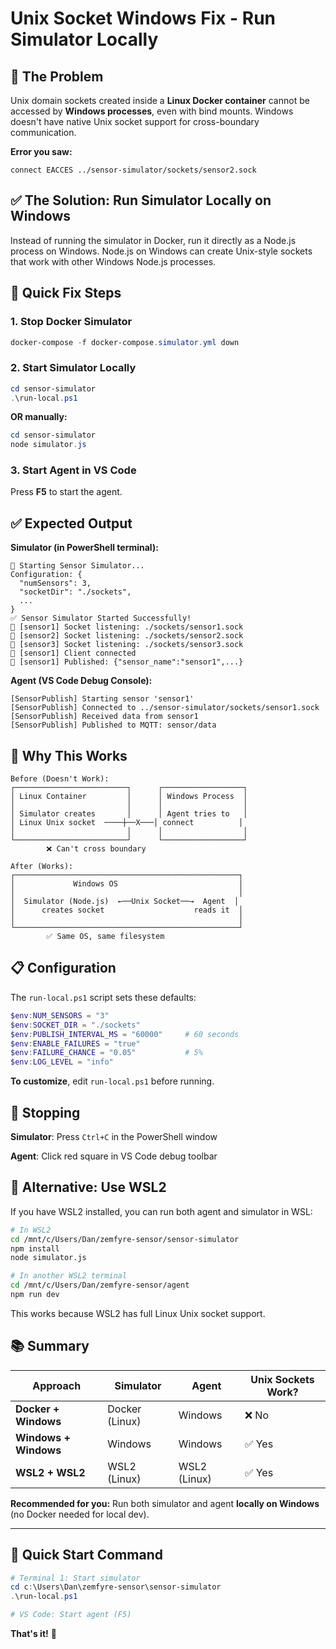 # Unix Socket Windows Fix - Run Simulator Locally

## 🔴 The Problem

Unix domain sockets created inside a **Linux Docker container** cannot be accessed by **Windows processes**, even with bind mounts. Windows doesn't have native Unix socket support for cross-boundary communication.

**Error you saw:**
```
connect EACCES ../sensor-simulator/sockets/sensor2.sock
```

## ✅ The Solution: Run Simulator Locally on Windows

Instead of running the simulator in Docker, run it directly as a Node.js process on Windows. Node.js on Windows can create Unix-style sockets that work with other Windows Node.js processes.

## 🚀 Quick Fix Steps

### 1. Stop Docker Simulator

```powershell
docker-compose -f docker-compose.simulator.yml down
```

### 2. Start Simulator Locally

```powershell
cd sensor-simulator
.\run-local.ps1
```

**OR manually:**

```powershell
cd sensor-simulator
node simulator.js
```

### 3. Start Agent in VS Code

Press **F5** to start the agent.

## ✅ Expected Output

**Simulator (in PowerShell terminal):**
```
🚀 Starting Sensor Simulator...
Configuration: {
  "numSensors": 3,
  "socketDir": "./sockets",
  ...
}
✅ Sensor Simulator Started Successfully!
📡 [sensor1] Socket listening: ./sockets/sensor1.sock
📡 [sensor2] Socket listening: ./sockets/sensor2.sock
📡 [sensor3] Socket listening: ./sockets/sensor3.sock
📡 [sensor1] Client connected
📡 [sensor1] Published: {"sensor_name":"sensor1",...}
```

**Agent (VS Code Debug Console):**
```
[SensorPublish] Starting sensor 'sensor1'
[SensorPublish] Connected to ../sensor-simulator/sockets/sensor1.sock
[SensorPublish] Received data from sensor1
[SensorPublish] Published to MQTT: sensor/data
```

## 🎯 Why This Works

```
Before (Doesn't Work):
┌─────────────────────────┐      ┌──────────────────┐
│ Linux Container         │      │ Windows Process  │
│                         │      │                  │
│ Simulator creates       │      │ Agent tries to   │
│ Linux Unix socket  ────┼──X───│ connect          │
│                         │      │                  │
└─────────────────────────┘      └──────────────────┘
        ❌ Can't cross boundary

After (Works):
┌──────────────────────────────────────────────────┐
│             Windows OS                           │
│                                                  │
│  Simulator (Node.js)  ←──Unix Socket──→  Agent  │
│      creates socket                    reads it  │
│                                                  │
└──────────────────────────────────────────────────┘
        ✅ Same OS, same filesystem
```

## 📋 Configuration

The `run-local.ps1` script sets these defaults:

```powershell
$env:NUM_SENSORS = "3"
$env:SOCKET_DIR = "./sockets"
$env:PUBLISH_INTERVAL_MS = "60000"     # 60 seconds
$env:ENABLE_FAILURES = "true"
$env:FAILURE_CHANCE = "0.05"           # 5%
$env:LOG_LEVEL = "info"
```

**To customize**, edit `run-local.ps1` before running.

## 🛑 Stopping

**Simulator**: Press `Ctrl+C` in the PowerShell window

**Agent**: Click red square in VS Code debug toolbar

## 🔄 Alternative: Use WSL2

If you have WSL2 installed, you can run both agent and simulator in WSL:

```bash
# In WSL2
cd /mnt/c/Users/Dan/zemfyre-sensor/sensor-simulator
npm install
node simulator.js

# In another WSL2 terminal
cd /mnt/c/Users/Dan/zemfyre-sensor/agent
npm run dev
```

This works because WSL2 has full Linux Unix socket support.

## 📚 Summary

| Approach | Simulator | Agent | Unix Sockets Work? |
|----------|-----------|-------|-------------------|
| **Docker + Windows** | Docker (Linux) | Windows | ❌ No |
| **Windows + Windows** | Windows | Windows | ✅ Yes |
| **WSL2 + WSL2** | WSL2 (Linux) | WSL2 (Linux) | ✅ Yes |

**Recommended for you:** Run both simulator and agent **locally on Windows** (no Docker needed for local dev).

---

## 🚀 Quick Start Command

```powershell
# Terminal 1: Start simulator
cd c:\Users\Dan\zemfyre-sensor\sensor-simulator
.\run-local.ps1

# VS Code: Start agent (F5)
```

**That's it!** 🎉
